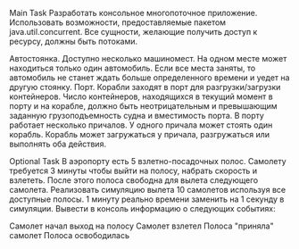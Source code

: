 Main Task
Разработать консольное многопоточное приложение.
Использовать возможности, предоставляемые пакетом java.util.concurrent.
Все сущности, желающие получить доступ к ресурсу, должны быть потоками.

Автостоянка. 
Доступно несколько машиномест. На одном месте может находиться только один автомобиль. 
Если все места заняты, то автомобиль не станет ждать больше определенного времени и уедет на другую стоянку.
Порт.
Корабли заходят в порт для разгрузки/загрузки контейнеров. 
Число контейнеров, находящихся в текущий момент в порту и на корабле,
должно быть неотрицательным и превышающим заданную грузоподъемность судна и вместимость порта. 
В порту работает несколько причалов. У одного причала может стоять один корабль.
Корабль может загружаться у причала, разгружаться или выполнять оба действия.


Optional Task
В аэропорту есть 5 взлетно-посадочных полос. Самолету требуется 3 минуты чтобы выйти на полосу, 
набрать скорость и взлететь. После этого полоса свободна для вылета следующего самолета.
Реализовать симуляцию вылета 10 самолетов используя все доступные полосы. 
1 минуту реально времени заменить на 1 секунду в симуляции. 
Вывести в консоль информацию о следующих событиях:

Самолет начал выход на полосу
Самолет взлетел
Полоса "приняла" самолет
Полоса освободилась
